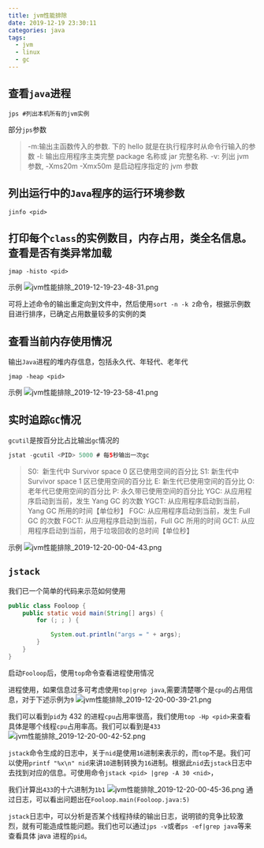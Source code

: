 ```yaml
---
title: jvm性能排除
date: 2019-12-19 23:30:11
categories: java
tags:
  - jvm
  - linux
  - gc
---
```


## 查看`java`进程

```shell
jps #列出本机所有的jvm实例
```

部分`jps`参数

> -m:输出主函数传入的参数. 下的 hello 就是在执行程序时从命令行输入的参数
> -l: 输出应用程序主类完整 package 名称或 jar 完整名称.
> -v: 列出 jvm 参数, -Xms20m -Xmx50m 是启动程序指定的 jvm 参数

## 列出运行中的`Java`程序的运行环境参数

```shell
jinfo <pid>
```

## 打印每个`class`的实例数目，内存占用，类全名信息。查看是否有类异常加载

```shell
jmap -histo <pid>
```

示例
![jvm性能排除_2019-12-19-23-48-31.png](jvm性能排除_2019-12-19-23-48-31.png)

可将上述命令的输出重定向到文件中，然后使用`sort -n -k 2`命令，根据示例数目进行排序，已确定占用数量较多的实例的类

## 查看当前内存使用情况

输出`Java`进程的堆内存信息，包括永久代、年轻代、老年代

```shell
jmap -heap <pid>
```

示例
![jvm性能排除_2019-12-19-23-58-41.png](jvm性能排除_2019-12-19-23-58-41.png)

## 实时追踪`GC`情况

`gcutil`是按百分比占比输出`gc`情况的

```java
jstat -gcutil <PID> 5000 # 每5秒输出一次gc
```

> S0:  新生代中 Survivor space 0 区已使用空间的百分比
> S1: 新生代中 Survivor space 1 区已使用空间的百分比
> E: 新生代已使用空间的百分比
> O: 老年代已使用空间的百分比
> P: 永久带已使用空间的百分比
> YGC: 从应用程序启动到当前，发生 Yang GC 的次数
> YGCT: 从应用程序启动到当前，Yang GC 所用的时间【单位秒】
> FGC: 从应用程序启动到当前，发生 Full GC 的次数
> FGCT: 从应用程序启动到当前，Full GC 所用的时间
> GCT: 从应用程序启动到当前，用于垃圾回收的总时间【单位秒】

示例
![jvm性能排除_2019-12-20-00-04-43.png](jvm性能排除_2019-12-20-00-04-43.png)

## `jstack`

我们已一个简单的代码来示范如何使用

```java
public class Fooloop {
    public static void main(String[] args) {
        for (; ; ) {

            System.out.println("args = " + args);
        }
    }
}
```

启动`Fooloop`后，使用`top`命令查看进程使用情况

进程使用，如果信息过多可考虑使用`top|grep java`,需要清楚哪个是`cpu`的占用信息，对于下述示例为`9`
![jvm性能排除_2019-12-20-00-39-21.png](jvm性能排除_2019-12-20-00-39-21.png)

我们可以看到`pid`为 432 的进程`cpu`占用率很高，我们使用`top -Hp <pid>`来查看具体是哪个线程`cpu`占用率高。我们可以看到是`433`
![jvm性能排除_2019-12-20-00-42-52.png](jvm性能排除_2019-12-20-00-42-52.png)

`jstack`命令生成的日志中，关于`nid`是使用`16`进制来表示的，而`top`不是。我们可以使用`printf "%x\n" nid`来讲`10`进制转换为`16`进制。根据此`nid`去`jstack`日志中去找到对应的信息。可使用命令`jstack <pid> |grep -A 30 <nid>`，

我们计算出`433`的十六进制为`1b1`
![jvm性能排除_2019-12-20-00-45-36.png](jvm性能排除_2019-12-20-00-45-36.png)
通过日志，可以看出问题出在`Fooloop.main(Fooloop.java:5)`

`jstack`日志中，可以分析是否某个线程持续的输出日志，说明锁的竞争比较激烈，就有可能造成性能问题。我们也可以通过`jps -v`或者`ps -ef|grep java`等来查看具体 java 进程的`pid`。
